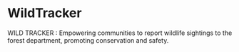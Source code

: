 # WildTracker
WILD TRACKER :  Empowering communities to report wildlife sightings to the forest department, promoting conservation and safety.
